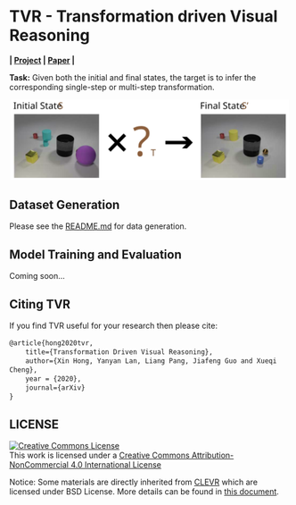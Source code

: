 # TVR - Transformation driven Visual Reasoning

**| [Project](https://hongxin2019.github.io/TVR/) | [Paper](https://arxiv.org/pdf/2011.13160) |**

**Task:** Given both the initial and final states, the target is to infer the corresponding single-step or multi-step transformation.

<p align="center">
    <img src="imgs/tvr_web.svg" width="500">
</p>

## Dataset Generation

Please see the [README.md](data/gen_src) for data generation.


## Model Training and Evaluation

Coming soon...


## Citing TVR

If you find TVR useful for your research then please cite:

```
@article{hong2020tvr,
    title={Transformation Driven Visual Reasoning},
    author={Xin Hong, Yanyan Lan, Liang Pang, Jiafeng Guo and Xueqi Cheng},
    year = {2020},
    journal={arXiv}
}
```


## LICENSE

<a rel="license" href="http://creativecommons.org/licenses/by-nc/4.0/"><img alt="Creative Commons License" style="border-width:0" src="https://i.creativecommons.org/l/by-nc/4.0/88x31.png" /></a><br />This work is licensed under a <a rel="license" href="http://creativecommons.org/licenses/by-nc/4.0/">Creative Commons Attribution-NonCommercial 4.0 International License</a>

Notice: Some materials are directly inherited from [CLEVR](https://github.com/facebookresearch/clevr-dataset-gen) which are licensed under BSD License. More details can be found in [this document](data/gen_src/resource/README.md).
